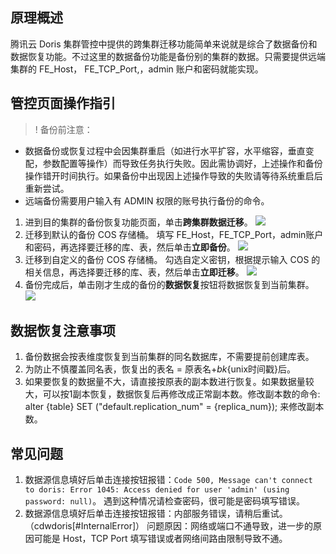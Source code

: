 ## 原理概述
腾讯云 Doris 集群管控中提供的跨集群迁移功能简单来说就是综合了数据备份和数据恢复功能。不过这里的数据备份功能是备份别的集群的数据。只需要提供远端集群的 FE_Host， FE_TCP_Port,，admin 账户和密码就能实现。

## 管控页面操作指引
>! 备份前注意：
- 数据备份或恢复过程中会因集群重启（如进行水平扩容，水平缩容，垂直变配，参数配置等操作）而导致任务执行失败。因此需协调好，上述操作和备份操作错开时间执行。如果备份中出现因上述操作导致的失败请等待系统重启后重新尝试。
- 远端备份需要用户输入有 ADMIN 权限的账号执行备份的命令。

1. 进到目的集群的备份恢复功能页面，单击**跨集群数据迁移**。
![](https://qcloudimg.tencent-cloud.cn/raw/061b758127311e106e6c66f6751f77df.png)
2. 迁移到默认的备份 COS 存储桶。
填写 FE_Host，FE_TCP_Port，admin账户和密码，再选择要迁移的库、表，然后单击**立即备份**。 
![](https://qcloudimg.tencent-cloud.cn/raw/70d99a3d7258849b26c0e499fe36d47d.png)
3. 迁移到自定义的备份 COS 存储桶。
勾选自定义密钥，根据提示输入 COS 的相关信息，再选择要迁移的库、表，然后单击**立即迁移**。
![](https://qcloudimg.tencent-cloud.cn/raw/e56cf2e767cd115848f78e10c95d40d4.png)
4. 备份完成后，单击刚才生成的备份的**数据恢复**按钮将数据恢复到当前集群。
![](https://qcloudimg.tencent-cloud.cn/raw/50eab5371bcdbca3bf8ce90b582eb2fc.png)

## 数据恢复注意事项
1. 备份数据会按表维度恢复到当前集群的同名数据库，不需要提前创建库表。
2. 为防止不慎覆盖同名表，恢复出的表名 = 原表名+_bk_{unix时间戳}后。
3. 如果要恢复的数据量不大，请直接按原表的副本数进行恢复。如果数据量较大，可以按1副本恢复，数据恢复后再修改成正常副本数。修改副本数的命令: alter {table} SET ("default.replication_num" = {replica_num}); 来修改副本数。

## 常见问题
1. 数据源信息填好后单击连接按钮报错：`Code 500, Message can't connect to doris: Error 1045: Access denied for user 'admin' (using password: null)`。
遇到这种情况请检查密码，很可能是密码填写错误。
2. 数据源信息填好后单击连接按钮报错：内部服务错误，请稍后重试。（cdwdoris[#InternalError]）
问题原因：网络或端口不通导致，进一步的原因可能是 Host，TCP Port 填写错误或者网络间路由限制导致不通。
